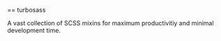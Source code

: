 == turbosass

A vast collection of SCSS mixins for maximum productivitiy and minimal development time.
